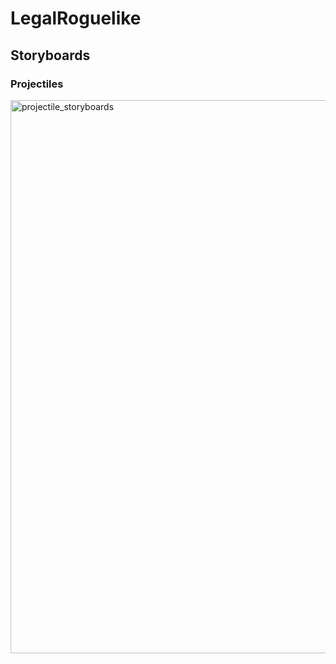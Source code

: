 # LegalRoguelike

## Storyboards

### Projectiles

<img width="885" alt="projectile_storyboards" src="https://github.com/user-attachments/assets/9d254f24-ff1d-49b8-83c4-dee3ec971cb8">
